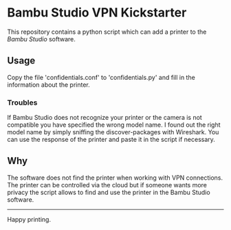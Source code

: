 # Bambu Studio VPN Kickstarter

This repository contains a python script which can add a printer to the _Bambu
Studio_ software.

## Usage

Copy the file 'confidentials.conf' to 'confidentials.py' and fill in the
information about the printer. 

### Troubles

If Bambu Studio does not recognize your printer or the camera is not compatible
you have specified the wrong model name. I found out the right model name by 
simply sniffing the discover-packages with Wireshark. You can use the response 
of the printer and paste it in the script if necessary. 

## Why

The software does not find the printer when working with VPN connections. The 
printer can be controlled via the cloud but if someone wants more privacy the
script allows to find and use the printer in the Bambu Studio software. 


---------------------------------------------

Happy printing. 
